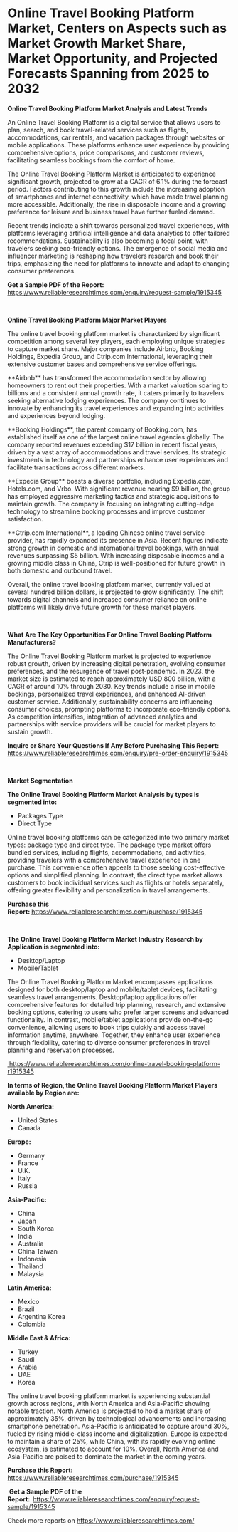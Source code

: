 <p><h1>Online Travel Booking Platform Market, Centers on Aspects such as Market Growth Market Share, Market Opportunity, and Projected Forecasts Spanning from 2025 to 2032</h1></p><p><strong>Online Travel Booking Platform Market Analysis and Latest Trends</strong></p>
<p><p>An Online Travel Booking Platform is a digital service that allows users to plan, search, and book travel-related services such as flights, accommodations, car rentals, and vacation packages through websites or mobile applications. These platforms enhance user experience by providing comprehensive options, price comparisons, and customer reviews, facilitating seamless bookings from the comfort of home.</p><p>The Online Travel Booking Platform Market is anticipated to experience significant growth, projected to grow at a CAGR of 6.1% during the forecast period. Factors contributing to this growth include the increasing adoption of smartphones and internet connectivity, which have made travel planning more accessible. Additionally, the rise in disposable income and a growing preference for leisure and business travel have further fueled demand.</p><p>Recent trends indicate a shift towards personalized travel experiences, with platforms leveraging artificial intelligence and data analytics to offer tailored recommendations. Sustainability is also becoming a focal point, with travelers seeking eco-friendly options. The emergence of social media and influencer marketing is reshaping how travelers research and book their trips, emphasizing the need for platforms to innovate and adapt to changing consumer preferences.</p></p>
<p><strong>Get a Sample PDF of the Report:&nbsp;</strong> <a href="https://www.reliableresearchtimes.com/enquiry/request-sample/1915345?utm_campaign=2531&utm_medium=2&utm_source=Github&utm_content=ia&utm_term=10032025&utm_id=online-travel-booking-platform">https://www.reliableresearchtimes.com/enquiry/request-sample/1915345</a></p>
<p>&nbsp;</p>
<p><strong>Online Travel Booking Platform Major Market Players</strong></p>
<p><p>The online travel booking platform market is characterized by significant competition among several key players, each employing unique strategies to capture market share. Major companies include Airbnb, Booking Holdings, Expedia Group, and Ctrip.com International, leveraging their extensive customer bases and comprehensive service offerings.</p><p>**Airbnb** has transformed the accommodation sector by allowing homeowners to rent out their properties. With a market valuation soaring to billions and a consistent annual growth rate, it caters primarily to travelers seeking alternative lodging experiences. The company continues to innovate by enhancing its travel experiences and expanding into activities and experiences beyond lodging.</p><p>**Booking Holdings**, the parent company of Booking.com, has established itself as one of the largest online travel agencies globally. The company reported revenues exceeding $17 billion in recent fiscal years, driven by a vast array of accommodations and travel services. Its strategic investments in technology and partnerships enhance user experiences and facilitate transactions across different markets.</p><p>**Expedia Group** boasts a diverse portfolio, including Expedia.com, Hotels.com, and Vrbo. With significant revenue nearing $9 billion, the group has employed aggressive marketing tactics and strategic acquisitions to maintain growth. The company is focusing on integrating cutting-edge technology to streamline booking processes and improve customer satisfaction.</p><p>**Ctrip.com International**, a leading Chinese online travel service provider, has rapidly expanded its presence in Asia. Recent figures indicate strong growth in domestic and international travel bookings, with annual revenues surpassing $5 billion. With increasing disposable incomes and a growing middle class in China, Ctrip is well-positioned for future growth in both domestic and outbound travel.</p><p>Overall, the online travel booking platform market, currently valued at several hundred billion dollars, is projected to grow significantly. The shift towards digital channels and increased consumer reliance on online platforms will likely drive future growth for these market players.</p></p>
<p>&nbsp;</p>
<p><strong>What Are The Key Opportunities For Online Travel Booking Platform Manufacturers?</strong></p>
<p><p>The Online Travel Booking Platform market is projected to experience robust growth, driven by increasing digital penetration, evolving consumer preferences, and the resurgence of travel post-pandemic. In 2023, the market size is estimated to reach approximately USD 800 billion, with a CAGR of around 10% through 2030. Key trends include a rise in mobile bookings, personalized travel experiences, and enhanced AI-driven customer service. Additionally, sustainability concerns are influencing consumer choices, prompting platforms to incorporate eco-friendly options. As competition intensifies, integration of advanced analytics and partnerships with service providers will be crucial for market players to sustain growth.</p></p>
<p><strong>Inquire or Share Your Questions If Any Before Purchasing This Report:</strong> <a href="https://www.reliableresearchtimes.com/enquiry/pre-order-enquiry/1915345?utm_campaign=2531&utm_medium=2&utm_source=Github&utm_content=ia&utm_term=10032025&utm_id=online-travel-booking-platform">https://www.reliableresearchtimes.com/enquiry/pre-order-enquiry/1915345</a></p>
<p>&nbsp;</p>
<p><strong>Market Segmentation</strong></p>
<p><strong>The Online Travel Booking Platform Market Analysis by types is segmented into:</strong></p>
<p><ul><li>Packages Type</li><li>Direct Type</li></ul></p>
<p><p>Online travel booking platforms can be categorized into two primary market types: package type and direct type. The package type market offers bundled services, including flights, accommodations, and activities, providing travelers with a comprehensive travel experience in one purchase. This convenience often appeals to those seeking cost-effective options and simplified planning. In contrast, the direct type market allows customers to book individual services such as flights or hotels separately, offering greater flexibility and personalization in travel arrangements.</p></p>
<p><strong>Purchase this Report:&nbsp;</strong><a href="https://www.reliableresearchtimes.com/purchase/1915345?utm_campaign=2531&utm_medium=2&utm_source=Github&utm_content=ia&utm_term=10032025&utm_id=online-travel-booking-platform">https://www.reliableresearchtimes.com/purchase/1915345</a></p>
<p>&nbsp;</p>
<p><strong>The Online Travel Booking Platform Market Industry Research by Application is segmented into:</strong></p>
<p><ul><li>Desktop/Laptop</li><li>Mobile/Tablet</li></ul></p>
<p><p>The Online Travel Booking Platform Market encompasses applications designed for both desktop/laptop and mobile/tablet devices, facilitating seamless travel arrangements. Desktop/laptop applications offer comprehensive features for detailed trip planning, research, and extensive booking options, catering to users who prefer larger screens and advanced functionality. In contrast, mobile/tablet applications provide on-the-go convenience, allowing users to book trips quickly and access travel information anytime, anywhere. Together, they enhance user experience through flexibility, catering to diverse consumer preferences in travel planning and reservation processes.</p></p>
<p><a href="https://www.reliableresearchtimes.com/online-travel-booking-platform-r1915345?utm_campaign=2531&utm_medium=2&utm_source=Github&utm_content=ia&utm_term=10032025&utm_id=online-travel-booking-platform">&nbsp;https://www.reliableresearchtimes.com/online-travel-booking-platform-r1915345</a></p>
<p><strong>In terms of Region, the Online Travel Booking Platform Market Players available by Region are:</strong></p>
<p>
    <p> <strong> North America: </strong>
        <ul>
            <li>United States</li>
            <li>Canada</li>
        </ul>
        </p> 
    <p> <strong> Europe: </strong>
        <ul>
            <li>Germany</li>
            <li>France</li>
            <li>U.K.</li>
            <li>Italy</li>
            <li>Russia</li>
        </ul>
        </p> 
    <p> <strong> Asia-Pacific: </strong>
        <ul>
            <li>China</li>
            <li>Japan</li>
            <li>South Korea</li>
            <li>India</li>
            <li>Australia</li>
            <li>China Taiwan</li>
            <li>Indonesia</li>
            <li>Thailand</li>
            <li>Malaysia</li>
        </ul>
        </p> 
    <p> <strong> Latin America: </strong>
        <ul>
            <li>Mexico</li>
            <li>Brazil</li>
            <li>Argentina Korea</li>
            <li>Colombia</li>
        </ul>
        </p> 
    <p> <strong> Middle East & Africa: </strong>
        <ul>
            <li>Turkey</li>
            <li>Saudi</li>
            <li>Arabia</li>
            <li>UAE</li>
            <li>Korea</li>
        </ul>
    </p>
    </p>
<p><p>The online travel booking platform market is experiencing substantial growth across regions, with North America and Asia-Pacific showing notable traction. North America is projected to hold a market share of approximately 35%, driven by technological advancements and increasing smartphone penetration. Asia-Pacific is anticipated to capture around 30%, fueled by rising middle-class income and digitalization. Europe is expected to maintain a share of 25%, while China, with its rapidly evolving online ecosystem, is estimated to account for 10%. Overall, North America and Asia-Pacific are poised to dominate the market in the coming years.</p></p>
<p><strong>Purchase this Report: </strong><a href="https://www.reliableresearchtimes.com/purchase/1915345?utm_campaign=2531&utm_medium=2&utm_source=Github&utm_content=ia&utm_term=10032025&utm_id=online-travel-booking-platform">https://www.reliableresearchtimes.com/purchase/1915345</a></p>
<p>&nbsp;<strong>Get a Sample PDF of the Report:&nbsp;&nbsp;</strong><a href="https://www.reliableresearchtimes.com/enquiry/request-sample/1915345?utm_campaign=2531&utm_medium=2&utm_source=Github&utm_content=ia&utm_term=10032025&utm_id=online-travel-booking-platform">https://www.reliableresearchtimes.com/enquiry/request-sample/1915345</a></p>
<p><strong></strong></p>
<p>Check more reports on <a href="https://www.reliableresearchtimes.com/?utm_campaign=2531&utm_medium=2&utm_source=Github&utm_content=ia&utm_term=10032025&utm_id=online-travel-booking-platform">https://www.reliableresearchtimes.com/</a></p>